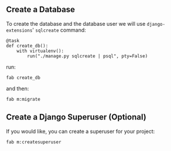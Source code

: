 ## Create a Database

To create the database and the database user we will use `django-extensions`' `sqlcreate` command:

    @task
    def create_db():
        with virtualenv():
            run("./manage.py sqlcreate | psql", pty=False)


run:

    fab create_db

and then:

    fab m:migrate

## Create a Django Superuser (Optional)

If you would like, you can create a superuser for your project:

    fab m:createsuperuser
